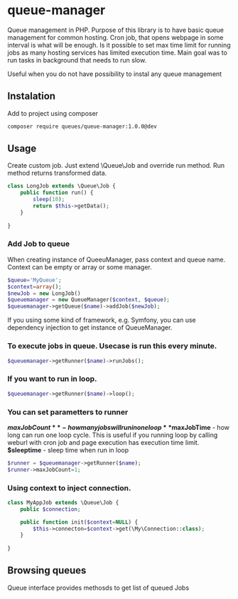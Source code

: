 # queue-manager
Queue management in PHP. Purpose of this library is to have basic queue management
for common hosting. Cron job, that opens webpage in some interval is what will be enough. 
Is it possible to set max time limit for running jobs as many
hosting services has limited execution time.
Main goal was to run tasks in background that needs to run slow.

Useful when you do not have possibility to instal any queue management

Instalation
-----------
Add to project using composer

```bash
composer require queues/queue-manager:1.0.0@dev
```

Usage
-----

Create custom job. Just extend \Queue\Job and override run method. Run method returns transformed data.
```php
class LongJob extends \Queue\Job {
    public function run() {
        sleep(10);
        return $this->getData();
    }
    
}
```

### Add Job to queue
When creating instance of QueeuManager, pass context and queue name.
Context can be empty or array or some manager.
```php
$queue='MyQueue';
$context=array();
$newJob = new LongJob()
$queuemanager = new QueueManager($context, $queue);
$queuemanager->getQueue($name)->addJob($newJob);
```

If you using some kind of framework, e.g. Symfony, you can use dependency injection to get instance of QueueManager.

### To execute jobs in queue. Usecase is run this every minute.
```php
$queuemanager->getRunner($name)->runJobs();
```

### If you want to run in loop.
```php
$queuemanager->getRunner($name)->loop();
```

### You can set parametters to runner
**$maxJobCount** - how many jobs will run in one loop
**$maxJobTime** - how long can run one loop cycle. This is useful if you running loop by calling weburl with cron job and page execution has execution time limit.
**$sleeptime** - sleep time when run in loop

```php
$runner = $queuemanager->getRunner($name);
$runner->maxJobCount=1;
```

### Using context to inject connection. 
```php
class MyAppJob extends \Queue\Job {
    public $connection;

    public function init($context=NULL) {
        $this->connecton=$context->get(\My\Connection::class);
    }
    
}
```

## Browsing queues
Queue interface provides methosds to get list of queued Jobs
